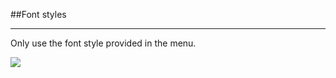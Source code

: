 <section id="templates-page-font-styles">
</section>

##Font styles
<hr>
Only use the font style provided in the menu.

![]({{site.baseurl}}/assets/templates-font-styles.jpg)